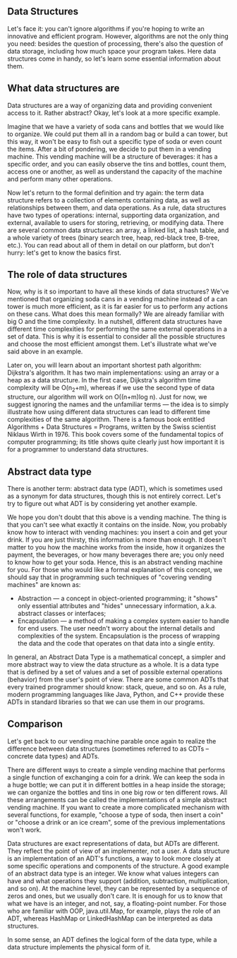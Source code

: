 ## Data Structures
Let's face it: you can't ignore algorithms if you're hoping to write an innovative and efficient program. However, algorithms are not the only thing you need: besides the question of processing, there's also the question of data storage, including how much space your program takes. Here data structures come in handy, so let's learn some essential information about them.

## What data structures are

Data structures are a way of organizing data and providing convenient access to it. Rather abstract? Okay, let's look at a more specific example.

Imagine that we have a variety of soda cans and bottles that we would like to organize. We could put them all in a random bag or build a can tower, but this way, it won't be easy to fish out a specific type of soda or even count the items. After a bit of pondering, we decide to put them in a vending machine. This vending machine will be a structure of beverages: it has a specific order, and you can easily observe the tins and bottles, count them, access one or another, as well as understand the capacity of the machine and perform many other operations.

Now let's return to the formal definition and try again: the term data structure refers to a collection of elements containing data, as well as relationships between them, and data operations. As a rule, data structures have two types of operations: internal, supporting data organization, and external, available to users for storing, retrieving, or modifying data. There are several common data structures: an array, a linked list, a hash table, and a whole variety of trees (binary search tree, heap, red-black tree, B-tree, etc.). You can read about all of them in detail on our platform, but don't hurry: let's get to know the basics first.

## The role of data structures

Now, why is it so important to have all these kinds of data structures? We've mentioned that organizing soda cans in a vending machine instead of a can tower is much more efficient, as it is far easier for us to perform any actions on these cans. What does this mean formally? We are already familiar with big O and the time complexity. In a nutshell, different data structures have different time complexities for performing the same external operations in a set of data. This is why it is essential to consider all the possible structures and choose the most efficient amongst them. Let's illustrate what we've said above in an example.

Later on, you will learn about an important shortest path algorithm: Dijkstra's algorithm. It has two main implementations: using an array or a heap as a data structure. In the first case, Dijkstra's algorithm time complexity will be O(n<sub>2</sub>+m), whereas if we use the second type of data structure, our algorithm will work on O((n+m)log n). Just for now, we suggest ignoring the names and the unfamiliar terms — the idea is to simply illustrate how using different data structures can lead to different time complexities of the same algorithm. There is a famous book entitled Algorithms + Data Structures = Programs, written by the Swiss scientist Niklaus Wirth in 1976. This book covers some of the fundamental topics of computer programming; its title shows quite clearly just how important it is for a programmer to understand data structures.

## Abstract data type

There is another term: abstract data type (ADT), which is sometimes used as a synonym for data structures, though this is not entirely correct. Let's try to figure out what ADT is by considering yet another example.

We hope you don't doubt that this above is a vending machine. The thing is that you can't see what exactly it contains on the inside. Now, you probably know how to interact with vending machines: you insert a coin and get your drink. If you are just thirsty, this information is more than enough. It doesn't matter to you how the machine works from the inside, how it organizes the payment, the beverages, or how many beverages there are; you only need to know how to get your soda. Hence, this is an abstract vending machine for you. For those who would like a formal explanation of this concept, we should say that in programming such techniques of "covering vending machines" are known as:


- Abstraction — a concept in object-oriented programming; it "shows" only essential attributes and "hides" unnecessary information, a.k.a. abstract classes or interfaces;
- Encapsulation — a method of making a complex system easier to handle for end users. The user needn't worry about the internal details and complexities of the system. Encapsulation is the process of wrapping the data and the code that operates on that data into a single entity.


In general, an Abstract Data Type is a mathematical concept, a simpler and more abstract way to view the data structure as a whole. It is a data type that is defined by a set of values and a set of possible external operations (behavior) from the user's point of view. There are some common ADTs that every trained programmer should know: stack, queue, and so on. As a rule, modern programming languages like Java, Python, and C++ provide these ADTs in standard libraries so that we can use them in our programs.


## Comparison

Let's get back to our vending machine parable once again to realize the difference between data structures (sometimes referred to as CDTs – concrete data types) and ADTs.

There are different ways to create a simple vending machine that performs a single function of exchanging a coin for a drink. We can keep the soda in a huge bottle; we can put it in different bottles in a heap inside the storage; we can organize the bottles and tins in one big row or ten different rows. All these arrangements can be called the implementations of a simple abstract vending machine. If you want to create a more complicated mechanism with several functions, for example, "choose a type of soda, then insert a coin" or "choose a drink or an ice cream", some of the previous implementations won't work. 

Data structures are exact representations of data, but ADTs are different. They reflect the point of view of an implementer, not a user. A data structure is an implementation of an ADT's functions, a way to look more closely at some specific operations and components of the structure. A good example of an abstract data type is an integer. We know what values integers can have and what operations they support (addition, subtraction, multiplication, and so on). At the machine level, they can be represented by a sequence of zeros and ones, but we usually don't care. It is enough for us to know that what we have is an integer, and not, say, a floating-point number. For those who are familiar with OOP, java.util.Map, for example, plays the role of an ADT, whereas HashMap or LinkedHashMap can be interpreted as data structures.

In some sense, an ADT defines the logical form of the data type, while a data structure implements the physical form of it.




